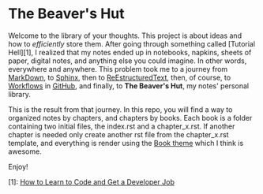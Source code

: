 # The Beaver's Hut

Welcome to the library of your thoughts. This project is about ideas and how to *efficiently* store them. After going through something called [Tutorial Hell][1], I realized that my notes ended up in notebooks, napkins, sheets of paper, digital notes, and anything else you could imagine. In other words, everywhere and anywhere. This problem took me to a journey from [MarkDown](https://en.wikipedia.org/wiki/Markdown), to [Sphinx](https://www.sphinx-doc.org/en/master/), then to [ReEstructuredText](https://www.sphinx-doc.org/en/master/usage/restructuredtext/basics.html), then, of course, to [Workflows](https://docs.github.com/en/actions/using-workflows/about-workflows) in [GitHub](https://en.wikipedia.org/wiki/GitHub), and finally, to **The Beaver's Hut**, my notes' personal library.

This is the result from that journey. In this repo, you will find a way to organized notes by chapters, and chapters by books. Each book is a folder containing two initial files, the index.rst and a chapter_x.rst. If another chapter is needed only create another rst file from the chapter_x.rst template, and everything is render using the [Book theme](https://sphinx-themes.org/sample-sites/sphinx-book-theme/) which I think is awesome.

Enjoy!


[1]: [How to Learn to Code and Get a Developer Job](https://www.freecodecamp.org/news/learn-to-code-book/#stuck-in-tutorial-hell) 

